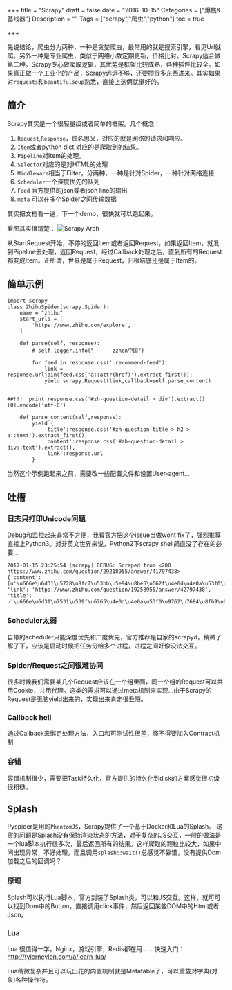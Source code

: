 +++
title = "Scrapy"
draft = false
date = "2016-10-15"
Categories = ["爆栈&基线器"] 
Description = "" 
Tags = ["scrapy","爬虫","python"] 
toc = true

+++

先说结论，爬虫分为两种，一种是贪婪爬虫，最常用的就是搜索引擎，看见Url就爬。另外一种是专业爬虫，类似于网络小数定期更新，价格比对。Scrapy适合做第二种。Scrapy专心做爬取逻辑，其优势是框架比较成熟，各种插件比较全。如果真正做一个工业化的产品，Scrapy远远不够，还要攒很多东西进来。其实如果对`requests`和`beautifulsoup`熟悉，直接上这俩就挺好的。


## 简介
Scrapy其实是一个很轻量级或者简单的框架。几个概念：
1. `Request`,`Response`，顾名思义，对应的就是网络的请求和响应。
2. `Item`或者python dict,对应的是爬取到的结果。
3. `Pipeline`对Item的处理。
4. `Selector`对应的是对HTML的处理
5. `Middleware`相当于Filter，分两种，一种是针对Spider，一种针对网络连接
6. `Scheduler`一个深度优先的队列
7. `Feed` 官方提供的json或者json line的输出
8. `meta` 可以在多个Spider之间传输数据

其实把文档看一遍，下一个demo，很快就可以跑起来。
 
 看图其实很清楚：
![Scrapy Arch](/iimg/scrapy.png)

从StartRequest开始，不停的返回Item或者返回Request，如果返回Item，就发到Pipeline去处理，返回Request，经过Callback处理之后，直到所有的Request都变成Item。正所谓，世界是属于Request，归根结底还是属于Item的。
## 简单示例
```
import scrapy
class ZhihuSpider(scrapy.Spider):
    name = "zhihu"
    start_urls = [
        'https://www.zhihu.com/explore',
    ]

    def parse(self, response):
        # self.logger.info("------zzhon中国")

        for feed in response.css('.recommend-feed'):
            link = response.urljoin(feed.css('a::attr(href)').extract_first());
            yield scrapy.Request(link,callback=self.parse_content)
           

##!!!  print response.css('#zh-question-detail > div').extract()[0].encode('utf-8')

    def parse_content(self,response):
        yield {
            'title':response.css('#zh-question-title > h2 > a::text').extract_first(),
            'content':response.css('#zh-question-detail > div::text').extract(),
            'link':response.url
        }

```
当然这个示例跑起来之前，需要改一些配置文件和设置User-agent…
## 吐槽
### 日志只打印Unicode问题
Debug和监控起来非常不方便，我看官方把这个issue当做wont fix了，强烈推荐直接上Python3。对非英文世界来说，Python2下scrapy shell简直没了存在的必要…

```
2017-01-15 23:25:54 [scrapy] DEBUG: Scraped from <200 https://www.zhihu.com/question/29218955/answer/41797438> 
{'content': [u'\u666e\u6d31\u5728\u8fc7\u53bb\u5e94\u8be5\u662f\u4e0d\u4e0a\u53f0\u9762\u7684\u5427\uff1f\u4e5f\u6ca1\u95ee\u662f\u4e0d\u662f\u5c31\u95ee\u4e3a\u4ec0\u4e48\u4e86\uff0c\u5982\u679c\u95ee\u9898\u6709\u9519\u8bef\uff0c\u8bf7\u6307\u6b63'], 'link': 'https://www.zhihu.com/question/19258955/answer/42797438', 'title': u'\u666e\u6d31\u7531\u539f\u6765\u4e0d\u4e0a\u53f0\u9762\u7684\u8fb9\u9500\u8336\u5230\u5982\u4eca\u53d7\u5230\u5e7f\u5927\u8336\u53cb\u559c\u7231\u7684\u8336\u7c7b\uff0c\u9664\u4e86\u7092\u4f5c\u5916\uff0c\u666e\u6d31\u7684\u5de5\u827a\u6216\u8005\u8d28\u91cf\u6709\u4e86\u5f88\u5927\u8fdb\u6b65\u5417\uff1f'} 

```
### Scheduler太弱
自带的scheduler只能深度优先和广度优先，官方推荐是自家的scrapyd，稍微了解了下，应该是启动时候把任务分给多个进程，进程之间好像没法交互。
### Spider/Request之间很难协同
很多时候我们需要某几个Request应该在一个组里面，同一个组的Request可以共用Cookie，共用代理。这类的需求可以通过meta机制来实现…由于Scrapy的Request是无脑yield出来的，实现出来肯定很丑陋。
### Callback hell
通过Callback来绑定处理方法，入口和可测试性很差，怪不得要加入Contract机制
### 容错
容错机制很少，需要把Task持久化，官方提供的持久化到disk的方案感觉很初级很粗糙。

## Splash
Pyspider是用的`PhantomJS`，Scrapy提供了一个基于Docker和Lua的Splash。
这货的问题是Splash没有保持渲染状态的方法，对于复杂的JS交互，一般的做法是一个lua脚本执行很多次，最后返回所有的结果。这样爬取的颗粒比较大，如果中间出现异常，不好处理，而且调用`splash::wait()`总感觉不靠谱，没有提供Dom加载之后的回调吗？
### 原理
Splash可以执行Lua脚本，官方封装了Splash类，可以和JS交互。这样，就可可以找到Dom中的Button，直接调用click事件，然后返回某些DOM中的Html或者Json。
### Lua
Lua 很值得一学，Nginx，游戏引擎，Redis都在用……
快速入门：http://tylerneylon.com/a/learn-lua/

Lua稍微复杂并且可以玩出花的内置机制就是Metatable了，可以重载对字典(对象)各种操作符。



